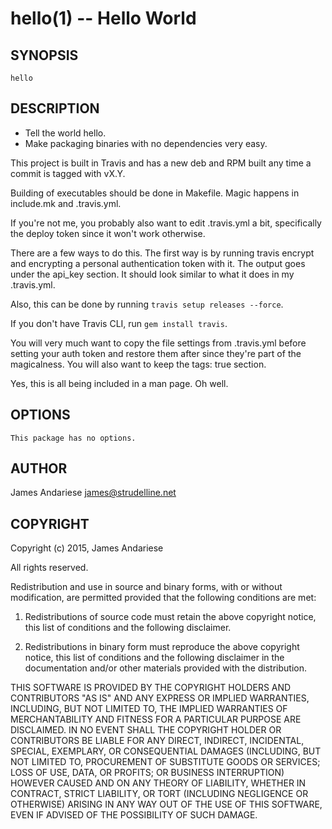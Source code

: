 hello(1) -- Hello World
===

## SYNOPSIS 

    hello

## DESCRIPTION

* Tell the world hello.
* Make packaging binaries with no dependencies very easy.

This project is built in Travis and has a new deb and RPM built
any time a commit is tagged with vX.Y.

Building of executables should be done in Makefile.  Magic happens
in include.mk and .travis.yml.

If you're not me, you probably also want to edit .travis.yml a bit,
specifically the deploy token since it won't work otherwise.

There are a few ways to do this.  The first way is by running travis encrypt and encrypting a personal authentication token with it.  The output goes under the api_key section.  It should look similar to what it does in my .travis.yml.

Also, this can be done by running `travis setup releases --force`.

If you don't have Travis CLI, run `gem install travis`.

You will very much want to copy the file settings from .travis.yml before setting your auth token and restore them after since they're part of the magicalness.  You will also want to keep the tags: true section.

Yes, this is all being included in a man page.  Oh well.

## OPTIONS

    This package has no options.

## AUTHOR

James Andariese <james@strudelline.net>

## COPYRIGHT

Copyright (c) 2015, James Andariese

All rights reserved.

Redistribution and use in source and binary forms, with or without modification, are permitted provided that the following conditions are met:

1. Redistributions of source code must retain the above copyright notice, this list of conditions and the following disclaimer.

2. Redistributions in binary form must reproduce the above copyright notice, this list of conditions and the following disclaimer in the documentation and/or other materials provided with the distribution.

THIS SOFTWARE IS PROVIDED BY THE COPYRIGHT HOLDERS AND CONTRIBUTORS "AS IS" AND ANY EXPRESS OR IMPLIED WARRANTIES, INCLUDING, BUT NOT LIMITED TO, THE IMPLIED WARRANTIES OF MERCHANTABILITY AND FITNESS FOR A PARTICULAR PURPOSE ARE DISCLAIMED. IN NO EVENT SHALL THE COPYRIGHT HOLDER OR CONTRIBUTORS BE LIABLE FOR ANY DIRECT, INDIRECT, INCIDENTAL, SPECIAL, EXEMPLARY, OR CONSEQUENTIAL DAMAGES (INCLUDING, BUT NOT LIMITED TO, PROCUREMENT OF SUBSTITUTE GOODS OR SERVICES; LOSS OF USE, DATA, OR PROFITS; OR BUSINESS INTERRUPTION) HOWEVER CAUSED AND ON ANY THEORY OF LIABILITY, WHETHER IN CONTRACT, STRICT LIABILITY, OR TORT (INCLUDING NEGLIGENCE OR OTHERWISE) ARISING IN ANY WAY OUT OF THE USE OF THIS SOFTWARE, EVEN IF ADVISED OF THE POSSIBILITY OF SUCH DAMAGE.
